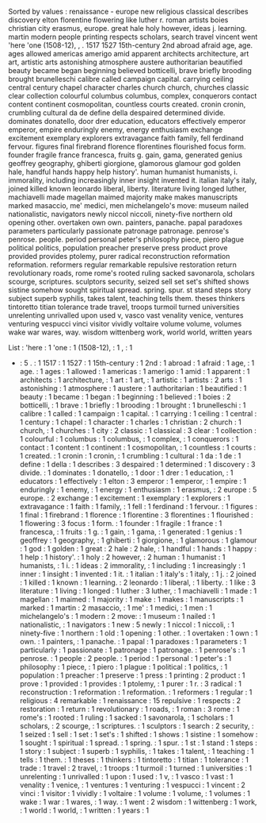 Sorted by values :
renaissance - europe new religious classical describes discovery elton florentine flowering like luther r. roman artists boies christian city erasmus, europe. great hale holy however, ideas j. learning. martin modern people printing respects scholars, search travel vincent went 'here 'one (1508-12), , . 1517 1527 15th-century 2nd abroad afraid age, age. ages allowed americas amerigo amid apparent architects architecture, art art, artistic arts astonishing atmosphere austere authoritarian beautified beauty became began beginning believed botticelli, brave briefly brooding brought brunelleschi calibre called campaign capital. carrying ceiling central century chapel character charles church church, churches classic clear collection colourful columbus columbus, complex, conquerors contact content continent cosmopolitan, countless courts created. cronin cronin, crumbling cultural da de define della despaired determined divide. dominates donatello, door drer education, educators effectively emperor emperor, empire enduringly enemy, energy enthusiasm exchange excitement exemplary explorers extravagance faith family, fell ferdinand fervour. figures final firebrand florence florentines flourished focus form. founder fragile france francesca, fruits g. gain, gama, generated genius geoffrey geography, ghiberti giorgione, glamorous glamour god golden hale, handful hands happy help history'. human humanist humanists, i. immorality, including increasingly inner insight invented it. italian italy's italy, joined killed known leonardo liberal, liberty. literature living longed luther, machiavelli made magellan maimed majority make makes manuscripts marked masaccio, me' medici, men michelangelo's move: museum nailed nationalistic, navigators newly niccol niccoli, ninety-five northern old opening other. overtaken own own. painters, panache. papal paradoxes parameters particularly passionate patronage patronage. penrose's penrose. people. period personal peter's philosophy piece, piero plague political politics, population preacher preserve press product prove provided provides ptolemy, purer radical reconstruction reformation reformation. reformers regular remarkable repulsive restoration return revolutionary roads, rome rome's rooted ruling sacked savonarola, scholars scourge, scriptures. sculptors security, seized sell set set's shifted shows sistine somehow sought spiritual spread. spring. spur. st stand steps story subject superb syphilis, takes talent, teaching tells them. theses thinkers tintoretto titian tolerance trade travel, troops turmoil turned universities unrelenting unrivalled upon used v, vasco vast venality venice, ventures venturing vespucci vinci visitor vividly voltaire volume volume, volumes wake war wares, way. wisdom wittenberg work, world world, written years 

List :
'here : 1
'one : 1
(1508-12), : 1
, : 1
- : 5
. : 1
1517 : 1
1527 : 1
15th-century : 1
2nd : 1
abroad : 1
afraid : 1
age, : 1
age. : 1
ages : 1
allowed : 1
americas : 1
amerigo : 1
amid : 1
apparent : 1
architects : 1
architecture, : 1
art : 1
art, : 1
artistic : 1
artists : 2
arts : 1
astonishing : 1
atmosphere : 1
austere : 1
authoritarian : 1
beautified : 1
beauty : 1
became : 1
began : 1
beginning : 1
believed : 1
boies : 2
botticelli, : 1
brave : 1
briefly : 1
brooding : 1
brought : 1
brunelleschi : 1
calibre : 1
called : 1
campaign : 1
capital. : 1
carrying : 1
ceiling : 1
central : 1
century : 1
chapel : 1
character : 1
charles : 1
christian : 2
church : 1
church, : 1
churches : 1
city : 2
classic : 1
classical : 3
clear : 1
collection : 1
colourful : 1
columbus : 1
columbus, : 1
complex, : 1
conquerors : 1
contact : 1
content : 1
continent : 1
cosmopolitan, : 1
countless : 1
courts : 1
created. : 1
cronin : 1
cronin, : 1
crumbling : 1
cultural : 1
da : 1
de : 1
define : 1
della : 1
describes : 3
despaired : 1
determined : 1
discovery : 3
divide. : 1
dominates : 1
donatello, : 1
door : 1
drer : 1
education, : 1
educators : 1
effectively : 1
elton : 3
emperor : 1
emperor, : 1
empire : 1
enduringly : 1
enemy, : 1
energy : 1
enthusiasm : 1
erasmus, : 2
europe : 5
europe. : 2
exchange : 1
excitement : 1
exemplary : 1
explorers : 1
extravagance : 1
faith : 1
family, : 1
fell : 1
ferdinand : 1
fervour. : 1
figures : 1
final : 1
firebrand : 1
florence : 1
florentine : 3
florentines : 1
flourished : 1
flowering : 3
focus : 1
form. : 1
founder : 1
fragile : 1
france : 1
francesca, : 1
fruits : 1
g. : 1
gain, : 1
gama, : 1
generated : 1
genius : 1
geoffrey : 1
geography, : 1
ghiberti : 1
giorgione, : 1
glamorous : 1
glamour : 1
god : 1
golden : 1
great : 2
hale : 2
hale, : 1
handful : 1
hands : 1
happy : 1
help : 1
history'. : 1
holy : 2
however, : 2
human : 1
humanist : 1
humanists, : 1
i. : 1
ideas : 2
immorality, : 1
including : 1
increasingly : 1
inner : 1
insight : 1
invented : 1
it. : 1
italian : 1
italy's : 1
italy, : 1
j. : 2
joined : 1
killed : 1
known : 1
learning. : 2
leonardo : 1
liberal, : 1
liberty. : 1
like : 3
literature : 1
living : 1
longed : 1
luther : 3
luther, : 1
machiavelli : 1
made : 1
magellan : 1
maimed : 1
majority : 1
make : 1
makes : 1
manuscripts : 1
marked : 1
martin : 2
masaccio, : 1
me' : 1
medici, : 1
men : 1
michelangelo's : 1
modern : 2
move: : 1
museum : 1
nailed : 1
nationalistic, : 1
navigators : 1
new : 5
newly : 1
niccol : 1
niccoli, : 1
ninety-five : 1
northern : 1
old : 1
opening : 1
other. : 1
overtaken : 1
own : 1
own. : 1
painters, : 1
panache. : 1
papal : 1
paradoxes : 1
parameters : 1
particularly : 1
passionate : 1
patronage : 1
patronage. : 1
penrose's : 1
penrose. : 1
people : 2
people. : 1
period : 1
personal : 1
peter's : 1
philosophy : 1
piece, : 1
piero : 1
plague : 1
political : 1
politics, : 1
population : 1
preacher : 1
preserve : 1
press : 1
printing : 2
product : 1
prove : 1
provided : 1
provides : 1
ptolemy, : 1
purer : 1
r. : 3
radical : 1
reconstruction : 1
reformation : 1
reformation. : 1
reformers : 1
regular : 1
religious : 4
remarkable : 1
renaissance : 15
repulsive : 1
respects : 2
restoration : 1
return : 1
revolutionary : 1
roads, : 1
roman : 3
rome : 1
rome's : 1
rooted : 1
ruling : 1
sacked : 1
savonarola, : 1
scholars : 1
scholars, : 2
scourge, : 1
scriptures. : 1
sculptors : 1
search : 2
security, : 1
seized : 1
sell : 1
set : 1
set's : 1
shifted : 1
shows : 1
sistine : 1
somehow : 1
sought : 1
spiritual : 1
spread. : 1
spring. : 1
spur. : 1
st : 1
stand : 1
steps : 1
story : 1
subject : 1
superb : 1
syphilis, : 1
takes : 1
talent, : 1
teaching : 1
tells : 1
them. : 1
theses : 1
thinkers : 1
tintoretto : 1
titian : 1
tolerance : 1
trade : 1
travel : 2
travel, : 1
troops : 1
turmoil : 1
turned : 1
universities : 1
unrelenting : 1
unrivalled : 1
upon : 1
used : 1
v, : 1
vasco : 1
vast : 1
venality : 1
venice, : 1
ventures : 1
venturing : 1
vespucci : 1
vincent : 2
vinci : 1
visitor : 1
vividly : 1
voltaire : 1
volume : 1
volume, : 1
volumes : 1
wake : 1
war : 1
wares, : 1
way. : 1
went : 2
wisdom : 1
wittenberg : 1
work, : 1
world : 1
world, : 1
written : 1
years : 1

